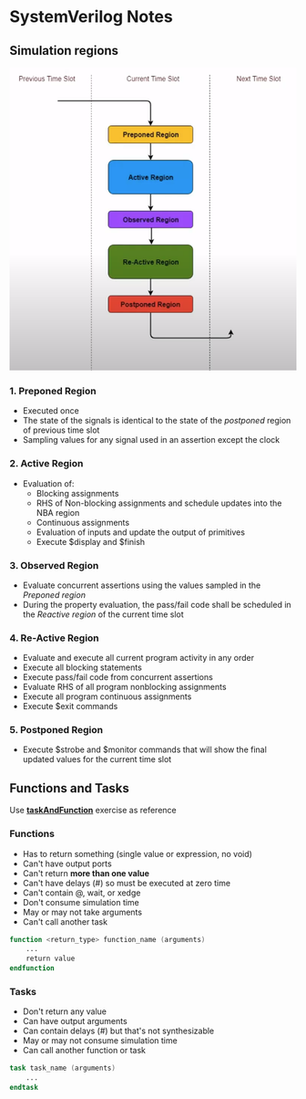 # SystemVerilog Notes

## Simulation regions

![Sim regions](/verilog/MEDIA/simulationRegions.png)

### 1. Preponed Region
- Executed once
- The state of the signals is identical to the state of the *postponed* region of previous time slot
- Sampling values for any signal used in an assertion except the clock

### 2. Active Region
- Evaluation of:
    - Blocking assignments
    - RHS of Non-blocking assignments and schedule updates into the NBA region
    - Continuous assignments
    - Evaluation of inputs and update the output of primitives
    - Execute $display and $finish

### 3. Observed Region
- Evaluate concurrent assertions using the values sampled in the *Preponed region*
- During the property evaluation, the pass/fail code shall be scheduled in the *Reactive region* of the current time slot

### 4. Re-Active Region
- Evaluate and execute all current program activity in any order
- Execute all blocking statements
- Execute pass/fail code from concurrent assertions
- Evaluate RHS of all program nonblocking assignments
- Execute all program continuous assignments
- Execute $exit commands

### 5. Postponed Region
- Execute $strobe and $monitor commands that will show the final updated values for the current time slot


## Functions and Tasks

Use [**taskAndFunction**](/verilog/taskAndFunction/) exercise as reference
### Functions

- Has to return something (single value or expression, no void)
- Can't have output ports
- Can't return **more than one value**
- Can't have delays (#) so must be executed at zero time
- Can't contain @, wait, or xedge
- Don't consume simulation time
- May or may not take arguments
- Can't call another task

```v
function <return_type> function_name (arguments)
    ...
    return value
endfunction
```

### Tasks

- Don't return any value
- Can have output arguments
- Can contain delays (#) but that's not synthesizable
- May or may not consume simulation time
- Can call another function or task

```v
task task_name (arguments)
    ...
endtask
```